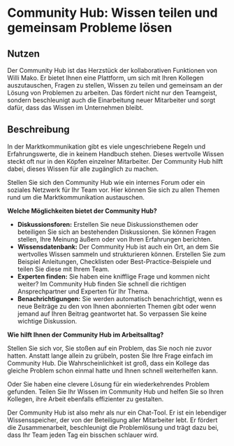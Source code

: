 
# Community Hub: Wissen teilen und gemeinsam Probleme lösen

## Nutzen

Der Community Hub ist das Herzstück der kollaborativen Funktionen von Willi Mako. Er bietet Ihnen eine Plattform, um sich mit Ihren Kollegen auszutauschen, Fragen zu stellen, Wissen zu teilen und gemeinsam an der Lösung von Problemen zu arbeiten. Das fördert nicht nur den Teamgeist, sondern beschleunigt auch die Einarbeitung neuer Mitarbeiter und sorgt dafür, dass das Wissen im Unternehmen bleibt.

## Beschreibung

In der Marktkommunikation gibt es viele ungeschriebene Regeln und Erfahrungswerte, die in keinem Handbuch stehen. Dieses wertvolle Wissen steckt oft nur in den Köpfen einzelner Mitarbeiter. Der Community Hub hilft dabei, dieses Wissen für alle zugänglich zu machen.

Stellen Sie sich den Community Hub wie ein internes Forum oder ein soziales Netzwerk für Ihr Team vor. Hier können Sie sich zu allen Themen rund um die Marktkommunikation austauschen.

**Welche Möglichkeiten bietet der Community Hub?**

*   **Diskussionsforen:** Erstellen Sie neue Diskussionsthemen oder beteiligen Sie sich an bestehenden Diskussionen. Sie können Fragen stellen, Ihre Meinung äußern oder von Ihren Erfahrungen berichten.
*   **Wissensdatenbank:** Der Community Hub ist auch ein Ort, an dem Sie wertvolles Wissen sammeln und strukturieren können. Erstellen Sie zum Beispiel Anleitungen, Checklisten oder Best-Practice-Beispiele und teilen Sie diese mit Ihrem Team.
*   **Experten finden:** Sie haben eine knifflige Frage und kommen nicht weiter? Im Community Hub finden Sie schnell die richtigen Ansprechpartner und Experten für Ihr Thema.
*   **Benachrichtigungen:** Sie werden automatisch benachrichtigt, wenn es neue Beiträge zu den von Ihnen abonnierten Themen gibt oder wenn jemand auf Ihren Beitrag geantwortet hat. So verpassen Sie keine wichtige Diskussion.

**Wie hilft Ihnen der Community Hub im Arbeitsalltag?**

Stellen Sie sich vor, Sie stoßen auf ein Problem, das Sie noch nie zuvor hatten. Anstatt lange allein zu grübeln, posten Sie Ihre Frage einfach im Community Hub. Die Wahrscheinlichkeit ist groß, dass ein Kollege das gleiche Problem schon einmal hatte und Ihnen schnell weiterhelfen kann.

Oder Sie haben eine clevere Lösung für ein wiederkehrendes Problem gefunden. Teilen Sie Ihr Wissen im Community Hub und helfen Sie so Ihren Kollegen, ihre Arbeit ebenfalls effizienter zu gestalten.

Der Community Hub ist also mehr als nur ein Chat-Tool. Er ist ein lebendiger Wissensspeicher, der von der Beteiligung aller Mitarbeiter lebt. Er fördert die Zusammenarbeit, beschleunigt die Problemlösung und trägt dazu bei, dass Ihr Team jeden Tag ein bisschen schlauer wird.
